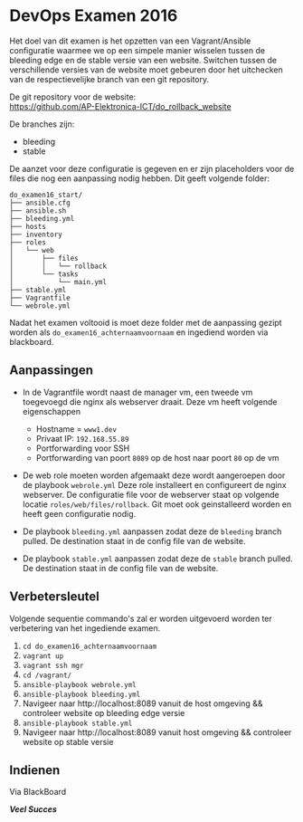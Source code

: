 # DevOps Examen 2016
Het doel van dit examen is het opzetten van een Vagrant/Ansible configuratie
waarmee we op een simpele manier wisselen tussen de bleeding edge en de stable
versie van een website. Switchen tussen de verschillende versies van de website
moet gebeuren door het uitchecken van de respectievelijke branch van een git
repository.

De git repository voor de website:  
https://github.com/AP-Elektronica-ICT/do_rollback_website

De branches zijn:
* bleeding 
* stable

De aanzet voor deze configuratie is gegeven en er zijn placeholders voor de
files die nog een aanpassing nodig hebben. Dit geeft volgende folder:
```
do_examen16_start/
├── ansible.cfg
├── ansible.sh
├── bleeding.yml
├── hosts
├── inventory
├── roles
│   └── web
│       ├── files
│       │   └── rollback
│       └── tasks
│           └── main.yml
├── stable.yml
├── Vagrantfile
└── webrole.yml
```

Nadat het examen voltooid is moet deze folder met de aanpassing gezipt worden
als `do_examen16_achternaamvoornaam` en ingediend worden via blackboard.

## Aanpassingen
* In de Vagrantfile wordt naast de manager vm, een tweede vm toegevoegd die
  nginx als webserver draait. Deze vm heeft volgende eigenschappen
  * Hostname = `www1.dev`
  * Privaat IP: `192.168.55.89`
  * Portforwarding voor SSH
  * Portforwarding van poort `8089` op de host naar poort `80` op de vm

* De web role moeten worden afgemaakt deze wordt aangeroepen door de playbook
  `webrole.yml` Deze role installeert en configureert de nginx webserver. De
  configuratie file voor de webserver staat op volgende locatie
  `roles/web/files/rollback`. Git moet ook geinstalleerd worden en heeft geen
  configuratie nodig.

* De playbook `bleeding.yml` aanpassen zodat deze de `bleeding` branch pulled.
  De destination staat in de config file van de website.


* De playbook `stable.yml` aanpassen zodat deze de `stable` branch pulled.
  De destination staat in de config file van de website.


## Verbetersleutel

Volgende sequentie commando's zal er worden uitgevoerd worden ter verbetering
van het ingediende examen.

1. `cd do_examen16_achternaamvoornaam`
2. `vagrant up`            
3. `vagrant ssh mgr`
4. `cd /vagrant/`
5. `ansible-playbook webrole.yml`
6. `ansible-playbook bleeding.yml`
7. Navigeer naar http://localhost:8089 vanuit de host omgeving && controleer
   website op bleeding edge versie
8. `ansible-playbook stable.yml`
9. Navigeer naar http://localhost:8089 vanuit host omgeving && controleer
  website op stable versie

## Indienen
Via BlackBoard


***Veel Succes***



